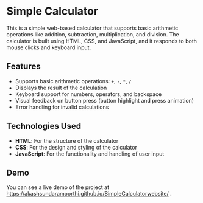 # Simple Calculator

This is a simple web-based calculator that supports basic arithmetic operations like addition, subtraction, multiplication, and division. The calculator is built using HTML, CSS, and JavaScript, and it responds to both mouse clicks and keyboard input.

## Features
- Supports basic arithmetic operations: `+`, `-`, `*`, `/`
- Displays the result of the calculation
- Keyboard support for numbers, operators, and backspace
- Visual feedback on button press (button highlight and press animation)
- Error handling for invalid calculations

## Technologies Used
- **HTML**: For the structure of the calculator
- **CSS**: For the design and styling of the calculator
- **JavaScript**: For the functionality and handling of user input

## Demo
You can see a live demo of the project at https://akashsundaramoorthi.github.io/SimpleCalculatorwebsite/ .
